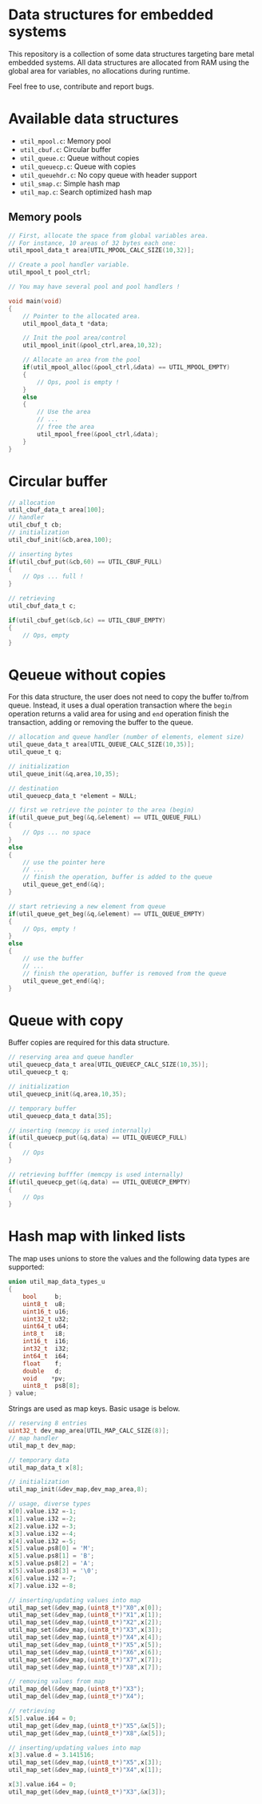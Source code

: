 # Data structures for embedded systems

This repository is a collection of some data structures targeting bare metal embedded systems.
All data structures are allocated from RAM using the global area for variables, no allocations during runtime.

Feel free to use, contribute and report bugs.

# Available data structures

 * `util_mpool.c`: Memory pool
 * `util_cbuf.c`: Circular buffer
 * `util_queue.c`: Queue without copies
 * `util_queuecp.c`: Queue with copies
 * `util_queuehdr.c`: No copy queue with header support
 * `util_smap.c`: Simple hash map
 * `util_map.c`: Search optimized hash map

## Memory pools

```C
// First, allocate the space from global variables area. 
// For instance, 10 areas of 32 bytes each one:
util_mpool_data_t area[UTIL_MPOOL_CALC_SIZE(10,32)];

// Create a pool handler variable.
util_mpool_t pool_ctrl;

// You may have several pool and pool handlers !

void main(void)
{
    // Pointer to the allocated area.
    util_mpool_data_t *data;

    // Init the pool area/control
    util_mpool_init(&pool_ctrl,area,10,32);

    // Allocate an area from the pool
    if(util_mpool_alloc(&pool_ctrl,&data) == UTIL_MPOOL_EMPTY)
    {
        // Ops, pool is empty !
    }
    else
    { 
        // Use the area
        // ...
        // free the area
        util_mpool_free(&pool_ctrl,&data);
    }
}

```

# Circular buffer

```C
// allocation
util_cbuf_data_t area[100];
// handler
util_cbuf_t cb;
// initialization
util_cbuf_init(&cb,area,100);

// inserting bytes
if(util_cbuf_put(&cb,60) == UTIL_CBUF_FULL)
{
    // Ops ... full !	
}

// retrieving
util_cbuf_data_t c;

if(util_cbuf_get(&cb,&c) == UTIL_CBUF_EMPTY)
{
    // Ops, empty
}
```

# Qeueue without copies

For this data structure, the user does not need to copy the buffer to/from queue. 
Instead, it uses a dual operation transaction where the `begin` operation returns a 
valid area for using and `end` operation finish the transaction, adding or removing
the buffer to the queue.

```C
// allocation and queue handler (number of elements, element size)
util_queue_data_t area[UTIL_QUEUE_CALC_SIZE(10,35)];
util_queue_t q;

// initialization
util_queue_init(&q,area,10,35);

// destination
util_queuecp_data_t *element = NULL;

// first we retrieve the pointer to the area (begin)
if(util_queue_put_beg(&q,&element) == UTIL_QUEUE_FULL)
{
    // Ops ... no space 
}
else
{
    // use the pointer here
    // ...
    // finish the operation, buffer is added to the queue
	util_queue_get_end(&q);
}

// start retrieving a new element from queue
if(util_queue_get_beg(&q,&element) == UTIL_QUEUE_EMPTY)
{
    // Ops, empty !
}
else
{
    // use the buffer
    // ...
    // finish the operation, buffer is removed from the queue
	util_queue_get_end(&q);
}
```

# Queue with copy

Buffer copies are required for this data structure.

```C
// reserving area and queue handler
util_queuecp_data_t area[UTIL_QUEUECP_CALC_SIZE(10,35)];
util_queuecp_t q;

// initialization
util_queuecp_init(&q,area,10,35);

// temporary buffer
util_queuecp_data_t data[35];

// inserting (memcpy is used internally)
if(util_queuecp_put(&q,data) == UTIL_QUEUECP_FULL)
{
	// Ops
}

// retrieving bufffer (memcpy is used internally)
if(util_queuecp_get(&q,data) == UTIL_QUEUECP_EMPTY)
{
    // Ops
}
```

# Hash map with linked lists

The map uses unions to store the values and the following data types are supported:

```C
union util_map_data_types_u
{
    bool     b;
    uint8_t  u8;
    uint16_t u16;
    uint32_t u32;
    uint64_t u64;
    int8_t   i8;
    int16_t  i16;
    int32_t  i32;
    int64_t  i64;
    float    f;
    double   d;
    void    *pv;
    uint8_t  ps8[8];
} value;
```
Strings are used as map keys. Basic usage is below.

```C
// reserving 8 entries
uint32_t dev_map_area[UTIL_MAP_CALC_SIZE(8)];
// map handler
util_map_t dev_map;

// temporary data
util_map_data_t x[8];

// initialization
util_map_init(&dev_map,dev_map_area,8);

// usage, diverse types
x[0].value.i32 =-1;
x[1].value.i32 =-2;
x[2].value.i32 =-3;
x[3].value.i32 =-4;
x[4].value.i32 =-5;
x[5].value.ps8[0] = 'M';
x[5].value.ps8[1] = 'B';
x[5].value.ps8[2] = 'A';
x[5].value.ps8[3] = '\0';
x[6].value.i32 =-7;
x[7].value.i32 =-8;

// inserting/updating values into map
util_map_set(&dev_map,(uint8_t*)"X0",x[0]);
util_map_set(&dev_map,(uint8_t*)"X1",x[1]);
util_map_set(&dev_map,(uint8_t*)"X2",x[2]);
util_map_set(&dev_map,(uint8_t*)"X3",x[3]);
util_map_set(&dev_map,(uint8_t*)"X4",x[4]);
util_map_set(&dev_map,(uint8_t*)"X5",x[5]);
util_map_set(&dev_map,(uint8_t*)"X6",x[6]);
util_map_set(&dev_map,(uint8_t*)"X7",x[7]);
util_map_set(&dev_map,(uint8_t*)"X8",x[7]);

// removing values from map
util_map_del(&dev_map,(uint8_t*)"X3");
util_map_del(&dev_map,(uint8_t*)"X4");

// retrieving
x[5].value.i64 = 0;
util_map_get(&dev_map,(uint8_t*)"X5",&x[5]);
util_map_get(&dev_map,(uint8_t*)"X8",&x[5]);

// inserting/updating values into map
x[3].value.d = 3.141516;
util_map_set(&dev_map,(uint8_t*)"X5",x[3]);
util_map_set(&dev_map,(uint8_t*)"X4",x[1]);

x[3].value.i64 = 0;
util_map_get(&dev_map,(uint8_t*)"X3",&x[3]);
```